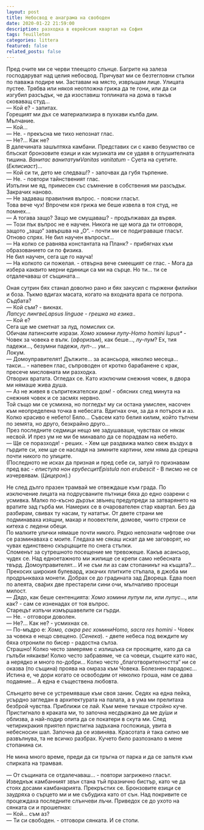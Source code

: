 ```yaml
---
layout: post
title: Небосвод е анаграма на свободен
date: 2020-01-22 21:59:00
description: разходка в еврейския квартал на София
tags: feuilleton
categories: littera
featured: false
related_posts: false
---
```


<p class="has-drop-cap has-text-align-justify">Пред очите ми се черви тлеещото слънце. Багрите на залеза господаруват над целия небосвод. Причуват ми се безтегловни стъпки по паважа подире ми. Заставам на място, извръщам лице. Улицата пустее. Трябва или някоя неотложна грижа да те гони, или да си изгубил разсъдък, че да изоставиш топлината на дома в такъв сковаващ студ... <br>— Кой е? - запитах. <br>Горещият ми дъх се материализира в пухкави кълба дим. <br>Мълчание. <br>— Кой... <br>— Не. - прекъсна ме тихо непознат глас. <br>— Не?... Как не? <br>В далечината зашъптяха камбани. Представих си с какво безумство се блъскат бронзовите езици и как музиката им се удавя в оглушителната тишина. <em>Ванитас ванитатум</em><d-footnote><em>Vanitas vanitatum</em> - Суета на суетите. (<em>Еклисиаст</em>)</d-footnote>... <br>— Кой си ти, дето ме следваш!? - започвах да губя търпение. <br>— Не. - повтори тайнственият глас. <br>Изпълни ме яд, примесен със съмнение в собствения ми разсъдък. Закрачих наново. <br>— Не задаваш правилния въпрос. - поясни гласът. <br>Това вече чух! Впрочем коя грижа ме беше извела в тоя студ, не помнех... <br>— А тогава защо? Защо ме смущаваш? - продължавах да вървя. <br>— Този пък въпрос не е научен. Никога не ще мога да ти отговоря, защото „защо“ завършва на „О“. - почти ми се подиграваше гласът. <br>Отново спрях. Не бил научен въпросът... <br>— На колко се равнява константата на Планк? - прибягнах към образованието си по физика. <br>Не бил научен, сега ще го науча! <br>— На колкото си пожелая. - отвърна вече смеещият се глас. - Мога да избера каквито мерни единици са ми на сърце. Но ти... ти се отдалечаваш от същината... </p>

<p class="has-text-align-justify">Оная сутрин бях станал доволно рано и бях закусил с пържени филийки и боза. Тъкмо вдигах масата, когато на входната врата се потропа. Съдбата? <br>— Кой съм? - викнах. <br><em>Лапсус лингве<d-footnote><em>Lapsus linguae</em> - грешка на езика.</d-footnote>. </em><br>— Кой е? <br>Сега ще ме сметнат за луд, помислих си. <br>Обичам латинските изрази. <em>Хомо хомини лупу-</em><d-footnote><em>Homo homini lupus*</em> - Човек за човека е вълк. (<em>афоризъм</em>)</d-footnote>, как беше..., <em>лу-пум</em>? Ех, тия падежи..., безумни падежи, <em>луп-... ум</em>... <br>Локум. <br>— Домоуправителят! Дължите... за асансьора, няколко месеца... такси... - напевен глас, съпроводен от кротко барабанене с крак, пресече мисловната ми разходка. <br>Отворих вратата. Огледах се. Като изключим снежния човек, в двора ми нямаше жива душа. <br>— Аз не живея в съпритежателски дом! - обясних след минута на снежния човек и се засмях нервно. <br>Той също ми се усмихна, но погледът му си остана умислен, насочен към неопределена точка в небесата. Вдигнах очи, за да я потърся и аз. Колко красиво е небето! Бяло... Съвсем като белия килим, който  тъпчем по земята, но друго, безкрайно друго... <br>През последните седмици нещо ме задушаваше, чувствах се някак несвой. И през ум не ми бе минавало да се порадвам на небето. <br>— Ще се поразходя! - реших. - Хем ще раздвижа малко свеж въздух в гърдите си, хем ще се насладя на зимните картини, хем няма да срещна почти никого по улиците. <br>(Последното не исках да призная и пред себе си, затуй го признавам пред вас - <em>епистула нон ерубесцит</em><d-footnote><em>Epistula non erubescit</em> - В писмо не се изчервявам. (<em>Цицерон</em>)</d-footnote>.) </p>

<p class="has-text-align-justify">Не след дълго празен трамвай ме отвеждаше към града. По изключение лицата на подрусваните пътници бяха до едно озарени с усмивка. Малко по-късно дързък звънец предупреди за затварянето на вратите зад гърба ми. Намерих се в очарователен стар квартал. Без да разбирам, свивах ту насам, ту нататък. От двете страни ме подминаваха изящни, макар и поовехтели, домове, чиито стрехи се китеха с ледени обеци. <br>По малките улички нямаше почти никого. Рядко непознати чифтове очи се разминаваха с моите. Гледаха ме сякаш искат да ме заговорят, но чувах единствено скърцащите по снега стъпки. <br>Споменът за сутрешното посещение ме тревожеше. Какъв асансьор, чудех се. Над едноетажното ми жилище се крепи само небесната твърд. Домоуправителят... И не съм ли аз сам стопанинът на къщата?... <br>Прекосих широкия булевард, изкачих плитките стъпала, в джоба ми продрънкваха монети. Добрах се до градината зад Двореца. Едва поел по алеята, сва̀рих две престарели сини очи, мълчаливо просещи милост. <br>— Дядо, как беше сентенцията: <em>Хомо хомини лупум</em> ли, или <em>лупус</em>..., или как? - сам се изненадах от тоя въпрос. <br>Старецът изпъчи измършавелите си гърди. <br>— Не. - отговори доволен. <br>— Не?... Как не? - усмихнах се. <br>— По-мъдро е: <em>Хомо, сакра рес хомини</em><d-footnote><em>Homo, sacra res homini</em> - Човек за човека е нещо свещено. (<em>Сенека</em>)</d-footnote>. - двете небеса под веждите му бяха отронили по бисер - радостна сълза. <br>Страшно! Колко често замеряме с излишъка си просяците, като да са гълъби някакви! Колко често забравяме, че са човеци, същите като нас, а нерядко и много по-добри... Колко често „благотворителността“ ни се оказва (по същина) проява на омраза към Човека. Болезнен парадокс... Истина е, че дори когато се освободим от няколко гроша, нам се дава подаяние... А една е съществена любовта. </p>

<p class="has-text-align-justify">Слънцето вече се устремяваше към своя заник. Седях на една пейка, усърдно загледан в архитектурата на палата, а в ума ми прелитаха безброй чувства. Приближи се лай. Към мене тичаше стройно куче. Пристигнало в краката ми, то започна несдържано да ме ду̀ши и облизва, а най-подир опита да се покатери в скута ми. След четирикракия приятел пристигна задъхана госпожица, увита в небесносин шал. Започна да се извинява. Красотата ѝ така силно ме развълнува, та не всичко разбрах. Кучето било разпознало в мене стопанина си. </p>

<p class="has-text-align-justify">Не мина много време, преди да си тръгна от парка и да се запътя към спирката на трамвая. </p>

<p class="has-text-align-justify">— От същината се отдалечаваш... - повтори загрижено гласът. <br>Изведнъж камбанният звън стана тъй празнично бистър, като че да стоях досами камбанарията. Прекръстих се. Бронзовите езици се заудряха о сърцето ми и ме събудиха като от сън. Над покривите се процеждаха последните слънчеви лъчи. Приведох се до ухото на сянката си и прошепнах: <br>— Кой... съм аз? <br>— Ти си свободен. - отговори сянката. И се стопи. </p>
